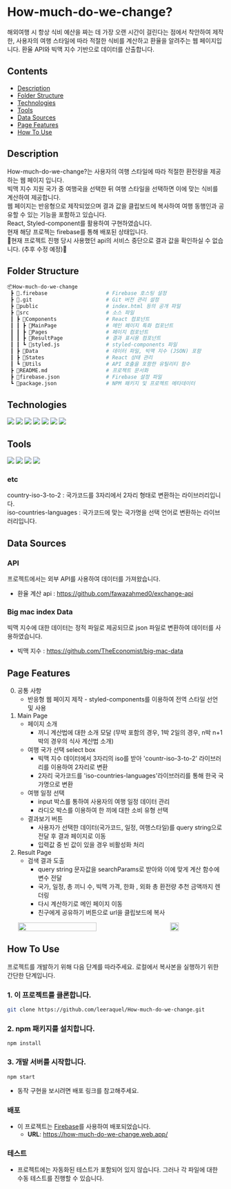 # How-much-do-we-change?
해외여행 시 항상 식비 예산을 짜는 데 가장 오랜 시간이 걸린다는 점에서 착안하여 제작한, 사용자의 여행 스타일에 따라 적절한 식비를 계산하고 환율을 알려주는 웹 페이지입니다.
환율 API와 빅맥 지수 기반으로 데이터를 산출합니다. 


## Contents
- [Description](#Description)
- [Folder Structure](#Folder-Structure)
- [Technologies](#Technologies)
- [Tools](#Tools)
- [Data Sources](#Data-Sources)
- [Page Features](#Page-Features)
- [How To Use](#How-To-Use)

## Description
How-much-do-we-change?는 사용자의 여행 스타일에 따라 적절한 환전량을 제공하는 웹 페이지 입니다.  
빅맥 지수 지원 국가 중 여행국을 선택한 뒤 여행 스타일을 선택하면 이에 맞는 식비를 계산하여 제공합니다.  
웹 페이지는 반응형으로 제작되었으며 결과 값을 클립보드에 복사하여 여행 동행인과 공유할 수 있는 기능을 포함하고 있습니다.  
React, Styled-component를 활용하여 구현하였습니다.  
현재 해당 프로젝는 firebase를 통해 배포된 상태입니다.  
🚨현재 프로젝트 진행 당시 사용했던 api의 서비스 중단으로 결과 값을 확인하실 수 없습니다. (추후 수정 예정)🚨

## Folder Structure

```bash
📦How-much-do-we-change
 ┣ 📂.firebase                   # Firebase 호스팅 설정
 ┣ 📂.git                        # Git 버전 관리 설정
 ┣ 📂public                      # index.html 등의 공개 파일
 ┣ 📂src                         # 소스 파일
 ┃ ┣ 📂Components                # React 컴포넌트
 ┃ ┃ ┣ 📂MainPage                # 메인 페이지 특화 컴포넌트
 ┃ ┃ ┣ 📂Pages                   # 페이지 컴포넌트
 ┃ ┃ ┣ 📂ResultPage              # 결과 표시용 컴포넌트
 ┃ ┃ ┗ 📜styled.js               # styled-components 파일
 ┃ ┣ 📂Data                      # 데이터 파일, 빅맥 지수 (JSON) 포함
 ┃ ┣ 📂States                    # React 상태 관리
 ┃ ┗ 📂Utils                     # API 호출을 포함한 유틸리티 함수
 ┣ 📜README.md                   # 프로젝트 문서화
 ┣ 📜firebase.json               # Firebase 설정 파일
 ┗ 📜package.json                # NPM 패키지 및 프로젝트 메타데이터

```

## Technologies
<img src="https://img.shields.io/badge/HTML5-E34F26?style=flat-square&logo=html5&logoColor=white"/> <img src="https://img.shields.io/badge/CSS3-1572B6?style=flat-square&logo=css3&logoColor=white"/> <img src="https://img.shields.io/badge/JavaScript-F7DF1E?style=flat-square&logo=javascript&logoColor=black"/> 
<img src="https://img.shields.io/badge/React-61DAFB?style=flat-square&logo=React&logoColor=black"/>
<img src="https://img.shields.io/badge/Recoil-3578E5?style=flat-square&logo=recoil&logoColor=white" /> <img src="https://img.shields.io/badge/styled components-DB7093?style=flat-square&logo=styled-components&logoColor=white"/> <img src="https://img.shields.io/badge/Bootstrap-7952B3?style=flat-square&logo=bootstrap&logoColor=white"/> 


## Tools
<img src="https://img.shields.io/badge/Visual Studio Code-007ACC?style=flat-square&logo=Visual Studio Code&logoColor=white"/> <img src="https://img.shields.io/badge/Git-F05032?style=flat-square&logo=git&logoColor=white"/> <img src="https://img.shields.io/badge/GitHub-181717?style=flat-square&logo=GitHub&logoColor=white"/> <img src="https://img.shields.io/badge/Firebase-FFCA28?style=flat-square&logo=firebase&logoColor=black"/>

### etc
 country-iso-3-to-2 : 국가코드를 3자리에서 2자리 형태로 변환하는 라이브러리입니다.  
 iso-countries-languages : 국가코드에 맞는 국가명을 선택 언어로 변환하는 라이브러리입니다. 


## Data Sources

### API
프로젝트에서는 외부 API를 사용하여 데이터를 가져왔습니다.
- 환율 계산 api : https://github.com/fawazahmed0/exchange-api

### Big mac index Data
빅맥 지수에 대한 데이터는 정적 파일로 제공되므로 json 파일로 변환하여 데이터를 사용하였습니다. 
- 빅맥 지수 : https://github.com/TheEconomist/big-mac-data


## Page Features
0. 공통 사항
      - 반응형 웹 페이지 제작
       - styled-components를 이용하여 전역 스타일 선언 및 사용
1. Main Page
      - 페이지 소개
        - 끼니 계산법에 대한 소개 모달 (무박 포함의 경우, 1박 2일의 경우, n박 n+1박의 경우의 식사 계산법 소개)
      - 여행 국가 선택 select box
        - 빅맥 지수 데이터에서 3자리의 iso를 받아 'countr-iso-3-to-2' 라이브러리를 이용하여 2자리로 변환
        - 2자리 국가코드를 'iso-countries-languages'라이브러리를 통해 한국 국가명으로 변환       
      - 여행 일정 선택
        - input 박스를 통하여 사용자의 여행 일정 데이터 관리
        - 라디오 박스를 이용하여 한 끼에 대한 소비 유형 선택 
      - 결과보기 버튼
        - 사용자가 선택한 데이터(국가코드, 일정, 여행스타일)를 query string으로 전달 후 결과 페이지로 이동
        - 입력값 중 빈 값이 있을 경우 비활성화 처리 
  2. Result Page
      - 검색 결과 도출
        - query string 문자값을 searchParams로 받아와 이에 맞게 계산 함수에 변수 전달
        - 국가, 일정, 총 끼니 수, 빅맥 가격, 한화 , 외화 총 환전량 추천 금액까지 렌더링
        - 다시 계산하기로 메인 페이지 이동
        - 친구에게 공유하기 버튼으로 url을 클립보드에 복사
        
<div style="display: flex; justify-content: space-around; align-items: center;">
  <img src="https://github.com/leeraquel/How-much-do-we-change/assets/121611906/3fc24e95-5831-4e94-b633-70705bcae314" width="60%">
  <img src="https://github.com/leeraquel/How-much-do-we-change/assets/121611906/b62c9c54-21ab-482d-8a96-345eaae04778" width="20%">
</div>


## How To Use

 프로젝트를 개발하기 위해 다음 단계를 따라주세요.
 로컬에서 복사본을 실행하기 위한 간단한 단계입니다.

 ### 1. 이 프로젝트를 클론합니다.
```bash
git clone https://github.com/leeraquel/How-much-do-we-change.git
```
  ### 2. npm 패키지를 설치합니다.
```
npm install
```
  ### 3. 개발 서버를 시작합니다. 
```
npm start
```

  - 동작 구현을 보시려면 배포 링크를 참고해주세요. 
  ### 배포
   - 이 프로젝트는 [Firebase](https://firebase.google.com/)를 사용하여 배포되었습니다.
     - **URL**: https://how-much-do-we-change.web.app/
     
       
  ### 테스트
   - 프로젝트에는 자동화된 테스트가 포함되어 있지 않습니다. 그러나 각 파일에 대한 수동 테스트를 진행할 수 있습니다.



